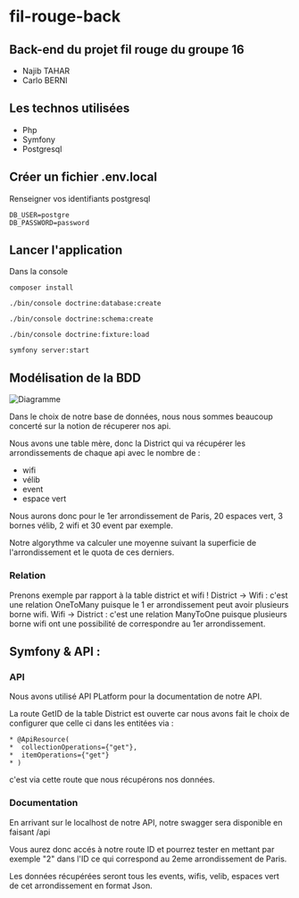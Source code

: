 # fil-rouge-back

## Back-end du projet fil rouge du groupe 16

+ Najib TAHAR
+ Carlo BERNI

## Les technos utilisées

+ Php 
+ Symfony
+ Postgresql 

## Créer un fichier .env.local
Renseigner vos identifiants postgresql

```
DB_USER=postgre
DB_PASSWORD=password
```


## Lancer l'application

Dans la console

```
composer install

./bin/console doctrine:database:create

./bin/console doctrine:schema:create

./bin/console doctrine:fixture:load

symfony server:start
```

## Modélisation de la BDD

![Diagramme](https://i.goopics.net/1qeww.jpg)

Dans le choix de notre base de données, nous nous sommes beaucoup concerté sur la notion de récuperer nos api.

Nous avons une table mère, donc la District qui va récupérer les arrondissements de chaque api avec le nombre de :
+ wifi
+ vélib
+ event
+ espace vert

Nous aurons donc pour le 1er arrondissement de Paris, 20 espaces vert, 3 bornes vélib, 2 wifi et 30 event par exemple.

Notre algorythme va calculer une moyenne suivant la superficie de l'arrondissement et le quota de ces derniers.

### Relation

Prenons exemple par rapport à la table district et wifi !
District -> Wifi : c'est une relation OneToMany puisque le 1 er arrondissement peut avoir plusieurs borne wifi.
Wifi -> District : c'est une relation ManyToOne puisque plusieurs borne wifi ont une possibilité de correspondre au 1er arrondissement.

## Symfony & API :

  ### API

  Nous avons utilisé API PLatform pour la documentation de notre API.
  
  La route GetID de la table District est ouverte car nous avons fait le choix de configurer que celle ci dans les entitées via :

    * @ApiResource(
    *  collectionOperations={"get"},
    *  itemOperations={"get"}
    * )

  c'est via cette route que nous récupérons nos données.


  ### Documentation

  En arrivant sur le localhost de notre API, notre swagger sera disponible en faisant /api

  Vous aurez donc accés à notre route ID et pourrez tester en mettant par exemple "2" dans l'ID ce qui correspond au 2eme arrondissement de Paris.

  Les données récupérées seront tous les events, wifis, velib, espaces vert de cet arrondissement en format Json.





